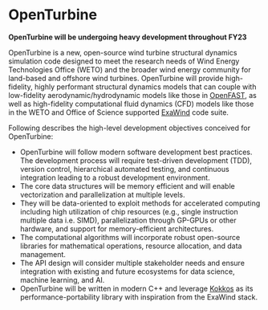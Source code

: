 # OpenTurbine

**OpenTurbine will be undergoing heavy development throughout FY23**

OpenTurbine is a new, open-source wind turbine structural dynamics simulation
code designed to meet the research needs of Wind Energy Technologies Office (WETO)
and the broader wind energy community for land-based and offshore wind turbines.
OpenTurbine will provide high-fidelity, highly performant structural dynamics
models that can couple with low-fidelity aerodynamic/hydrodynamic models like those
in [OpenFAST](https://github.com/OpenFAST/openfast), as well as high-fidelity
computational fluid dynamics (CFD) models like those in the WETO and Office
of Science supported [ExaWind](https://github.com/Exawind) code suite.

Following describes the high-level development objectives conceived for OpenTurbine:
- OpenTurbine will follow modern software development best practices. The
development process will require test-driven development (TDD), version control,
hierarchical automated testing, and continuous integration leading to a
robust development environment.
- The core data structures will be memory efficient and will enable vectorization
and parallelization at multiple levels.
- They will be data-oriented to exploit methods for accelerated computing including
high utilization of chip resources (e.g., single instruction multiple data i.e. SIMD),
parallelization through GP-GPUs or other hardware, and support for memory-efficient
architectures.
- The computational algorithms will incorporate robust open-source libraries for
mathematical operations, resource allocation, and data management.
- The API design will consider multiple stakeholder needs and ensure
integration with existing and future ecosystems for data science, machine learning,
and AI.
- OpenTurbine will be written in modern C++ and leverage [Kokkos](https://github.com/kokkos/kokkos)
as its performance-portability library with inspiration from the ExaWind stack.
